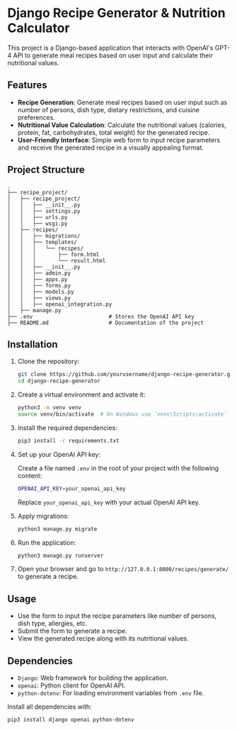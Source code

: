 
# Django Recipe Generator & Nutrition Calculator

This project is a Django-based application that interacts with OpenAI's GPT-4 API to generate meal recipes based on user input and calculate their nutritional values.

## Features

- **Recipe Generation**: Generate meal recipes based on user input such as number of persons, dish type, dietary restrictions, and cuisine preferences.
- **Nutritional Value Calculation**: Calculate the nutritional values (calories, protein, fat, carbohydrates, total weight) for the generated recipe.
- **User-Friendly Interface**: Simple web form to input recipe parameters and receive the generated recipe in a visually appealing format.

## Project Structure

```
.
├── recipe_project/
│   ├── recipe_project/
│   │   ├── __init__.py
│   │   ├── settings.py
│   │   ├── urls.py
│   │   ├── wsgi.py
│   ├── recipes/
│   │   ├── migrations/
│   │   ├── templates/
│   │   │   └── recipes/
│   │   │       ├── form.html
│   │   │       └── result.html
│   │   ├── __init__.py
│   │   ├── admin.py
│   │   ├── apps.py
│   │   ├── forms.py
│   │   ├── models.py
│   │   ├── views.py
│   │   ├── openai_integration.py
│   ├── manage.py
├── .env                        # Stores the OpenAI API key
├── README.md                   # Documentation of the project
```

## Installation

1. Clone the repository:

   ```bash
   git clone https://github.com/yourusername/django-recipe-generator.git
   cd django-recipe-generator
   ```

2. Create a virtual environment and activate it:

   ```bash
   python3 -m venv venv
   source venv/bin/activate  # On Windows use `venv\Scripts\activate`
   ```

3. Install the required dependencies:

   ```bash
   pip3 install -r requirements.txt
   ```

4. Set up your OpenAI API key:

   Create a file named `.env` in the root of your project with the following content:

   ```bash
   OPENAI_API_KEY=your_openai_api_key
   ```

   Replace `your_openai_api_key` with your actual OpenAI API key.

5. Apply migrations:

   ```bash
   python3 manage.py migrate
   ```

6. Run the application:

   ```bash
   python3 manage.py runserver
   ```

7. Open your browser and go to `http://127.0.0.1:8000/recipes/generate/` to generate a recipe.

## Usage

- Use the form to input the recipe parameters like number of persons, dish type, allergies, etc.
- Submit the form to generate a recipe.
- View the generated recipe along with its nutritional values.

## Dependencies

- `Django`: Web framework for building the application.
- `openai`: Python client for OpenAI API.
- `python-dotenv`: For loading environment variables from `.env` file.

Install all dependencies with:

```bash
pip3 install django openai python-dotenv
```


